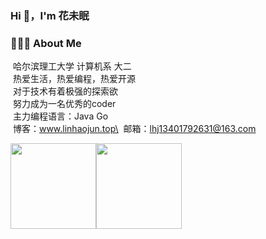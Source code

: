 ### Hi 👋，I'm 花未眠
 
### 👨🏻‍💻&nbsp;About Me
 
&nbsp;哈尔滨理工大学 计算机系 大二\
&nbsp;热爱生活，热爱编程，热爱开源\
&nbsp;对于技术有着极强的探索欲\
&nbsp;努力成为一名优秀的coder\
&nbsp;主力编程语言：Java Go\
&nbsp;博客：www.linhaojun.top\
&nbsp;邮箱：lhj13401792631@163.com

<!-- <a href="https://github.com/linhaojun857">
  <img height="137px" src="https://github-readme-stats.vercel.app/api?username=linhaojun857&show_icons=true&theme=algolia&include_all_commits=true&count_private=true&hide_title=true"/>
  <img height="137px" src="https://github-readme-stats.vercel.app/api/top-langs/?username=linhaojun857&layout=compact&langs_count=8&theme=algolia&hide_title=true"/>
</a>
 -->
 <img align="" height="137px" src="https://github-readme-stats.vercel.app/api?username=linhaojun857&hide_title=true&hide_border=true&show_icons=true&include_all_commits=true&line_height=21&theme=algolia&locale=cn" /><img align="" height="137px" src="https://github-readme-stats.vercel.app/api/top-langs/?username=linhaojun857&hide_title=true&hide_border=true&layout=compact&theme=algolia&locale=cn" />
